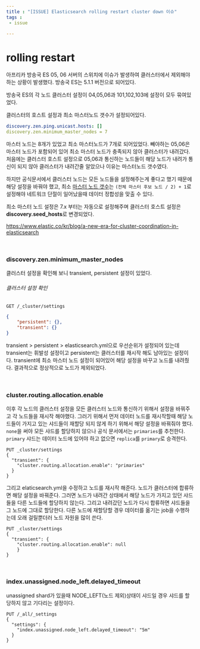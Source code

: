 ```yaml
---
title : "[ISSUE] Elasticsearch rolling restart cluster down 이슈"
tags :
 - issue

---
```


# rolling restart

아프리카 방송국 ES 05, 06 서버의 스위치에 이슈가 발생하여 클러스터에서 제외해야하는 상황이 발생했다. 방송국 ES는 5.1.1 버전으로 되어있다.

방송국 ES의 각 노드 클러스터 설정이 04,05,06과 101,102,103에 설정이 모두 묶여있었다.

클러스터의 호스트 설정과 최소 마스터노드 갯수가 설정되어있다.

~~~yaml
discovery.zen.ping.unicast.hosts: []
discovery.zen.minimum_master_nodes = 7
~~~

마스터 노드는 8개가 있었고 최소 마스터노드가 7개로 되어있었다. 빼야하는 05,06은 마스터 노드가 포함되어 있어 최소 마스터 노드가 충족되지 않아 클러스터가 내려갔다. 처음에는 클러스터 호스트 설정으로 05,06과 통신하는 노드들이 해당 노드가 내려가 통신이 되지 않아 클러스터가 내려간줄 알았으나 이유는 마스터노드 갯수였다.

하지만 공식문서에서 클러스터 노드는 모든 노드들을 설정해주는게 좋다고 했기 때문에 해당 설정을 바꿔야 했고, 최소 [마스터 노드 갯수](https://esbook.kimjmin.net/03-cluster/3.3-master-and-data-nodes)는 `(전체 마스터 후보 노드 / 2) + 1`로 설정해야 네트워크 단절이 일어났을때 데이터 정합성을 맞출 수 있다.

최소 마스터 노드 설정은 7.x 부터는 자동으로 설정해주며 클러스터 호스트 설정은 **discovery.seed_hosts**로 변경되었다.

https://www.elastic.co/kr/blog/a-new-era-for-cluster-coordination-in-elasticsearch

<br/>

### discovery.zen.minimum_master_nodes

클러스터 설정을 확인해 보니 transient, persistent 설정이 있었다. 

###### 클러스터 설정 확인

~~~http
GET /_cluster/settings
~~~

~~~json
{
	"persistent": {},
	"transient": {}
}
~~~

transient > persistent > elasticsearch.yml으로 우선순위가 설정되어 있는데 transient는 휘발성 설정이고 persistent는 클러스터를 재시작 해도 남아있는 설정이다. transient에 최소 마스터 노드 설정이 되어있어 해당 설정을 바꾸고 노드를 내려줬다. 결과적으로 정상적으로 노드가 제외되었다.

<br/>

### cluster.routing.allocation.enable

이후 각 노드의 클러스터 설정을 모든 클러스터 노드와 통신하기 위해서 설정을 바꿔주고 각 노드들을 재시작 해야했다. 그러기 위해서 먼저 데이터 노드를 재시작할때 해당 노드들이 가지고 있는 샤드들이 재할당 되지 않게 하기 위해서 해당 설정을 바꿔줘야 했다. `none`을 써야 모든 샤드를 할당하지 않으나 공식 문서에서는 `primaries`를 추천한다. `primary` 샤드는 데이터 노드에 있어야 하고 없으면 `replica`를 `primary`로 승격한다.

~~~http
PUT _cluster/settings
{
  "transient": {
    "cluster.routing.allocation.enable": "primaries"
  }
}
~~~

그리고 elaticsearch.yml을 수정하고 노드를 재시작 해준다. 노드가 클러스터에 합류하면 해당 설정을 바꿔준다. 그러면 노드가 내려간 상태에서 해당 노드가 가지고 있던 샤드들을 다른 노드들에 할당하지 않는다. 그리고 내려갔던 노드가 다시 합류하면 샤드들을 그 노드에 그대로 할당한다. 다른 노드에 재할당할 경우 데이터를 옮기는 job을 수행하는데 오래 걸릴뿐더러 노드 자원을 많이 쓴다.

```http
PUT _cluster/settings
{
  "transient": {
    "cluster.routing.allocation.enable": null
    }
}
```

<br/>

### index.unassigned.node_left.delayed_timeout

unassigned shard가 있을때 NODE_LEFT(노드 제외)상태이 샤드일 경우 샤드를 할당하지 않고 기다리는 설정이다.

```http
PUT /_all/_settings
{
  "settings": {
    "index.unassigned.node_left.delayed_timeout": "5m"
  }
}
```





